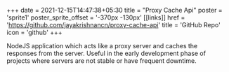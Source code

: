 +++
date =  2021-12-15T14:47:38+05:30
title = "Proxy Cache Api"
poster = 'sprite1'
poster_sprite_offset = '-370px -130px'
[[links]]
href = 'https://github.com/jayakrishnancn/proxy-cache-api'
title = 'GitHub Repo'
icon = 'github'
+++

NodeJS application which acts like a proxy server and caches the responses from the server. Useful in the early development phase of projects where servers are not stable or have frequent downtime.
